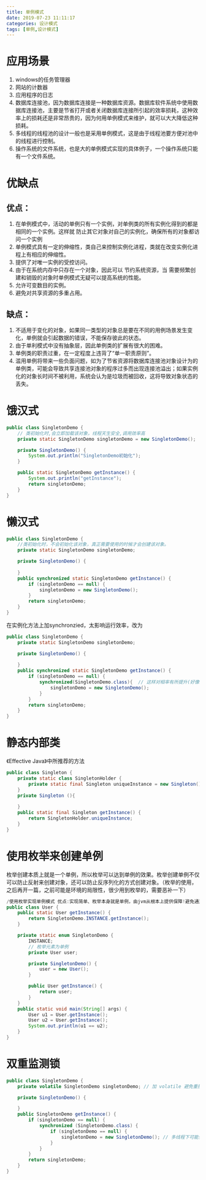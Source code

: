 ```yaml
---
title: 单例模式
date: 2019-07-23 11:11:17
categories: 设计模式
tags: [单例,设计模式]
---
```

# 应用场景

1. windows的任务管理器
2. 网站的计数器
3. 应用程序的日志
4. 数据库连接池，因为数据库连接是一种数据库资源。数据库软件系统中使用数据库连接池，主要是节省打开或者关闭数据库连接所引起的效率损耗，这种效率上的损耗还是非常昂贵的，因为何用单例模式来维护，就可以大大降低这种损耗。
5. 多线程的线程池的设计一般也是采用单例模式，这是由于线程池要方便对池中的线程进行控制。
6. 操作系统的文件系统，也是大的单例模式实现的具体例子，一个操作系统只能有一个文件系统。<!--more-->


# 优缺点

## 优点：

1. 在单例模式中，活动的单例只有一个实例，对单例类的所有实例化得到的都是相同的一个实例。这样就 防止其它对象对自己的实例化，确保所有的对象都访问一个实例 
2. 单例模式具有一定的伸缩性，类自己来控制实例化进程，类就在改变实例化进程上有相应的伸缩性。 
3. 提供了对唯一实例的受控访问。 
4. 由于在系统内存中只存在一个对象，因此可以 节约系统资源，当 需要频繁创建和销毁的对象时单例模式无疑可以提高系统的性能。 
5. 允许可变数目的实例。 
6. 避免对共享资源的多重占用。 

## 缺点： 

1. 不适用于变化的对象，如果同一类型的对象总是要在不同的用例场景发生变化，单例就会引起数据的错误，不能保存彼此的状态。 
2. 由于单利模式中没有抽象层，因此单例类的扩展有很大的困难。 
3. 单例类的职责过重，在一定程度上违背了“单一职责原则”。 
4. 滥用单例将带来一些负面问题，如为了节省资源将数据库连接池对象设计为的单例类，可能会导致共享连接池对象的程序过多而出现连接池溢出；如果实例化的对象长时间不被利用，系统会认为是垃圾而被回收，这将导致对象状态的丢失。

# 饿汉式

``` java
public class SingletonDemo {
	// 类初始化时,会立即加载该对象，线程天生安全,调用效率高
	private static SingletonDemo singletonDemo = new SingletonDemo();

	private SingletonDemo() {
		System.out.println("SingletonDemo初始化");
	}

	public static SingletonDemo getInstance() {
		System.out.println("getInstance");
		return singletonDemo;
	}
}


```

# 懒汉式

``` java
public class SingletonDemo {
	//类初始化时，不会初始化该对象，真正需要使用的时候才会创建该对象。
	private static SingletonDemo singletonDemo;

	private SingletonDemo() {
   
	}
	public synchronized static SingletonDemo getInstance() { 
		if (singletonDemo == null) {
			singletonDemo = new SingletonDemo();
		}
		return singletonDemo;
	}
}


```

在实例化方法上加synchronzied，太影响运行效率，改为

``` java
public class SingletonDemo {
	private static SingletonDemo singletonDemo;

	private SingletonDemo() {
   
	}
	public synchronized static SingletonDemo getInstance() { 
		if (singletonDemo == null) {
            synchronized(SingletonDemo.class){  // 这样对相率有所提升(好像有点问题，忘了在哪学的，存疑？)
                singletonDemo = new SingletonDemo();   
            }
		}
		return singletonDemo;
	}
}
```

# 静态内部类

《Effective Java》中所推荐的方法

``` java
public class Singleton {  
    private static class SingletonHolder {  
        private static final Singleton uniqueInstance = new Singleton();  
    }  
    private Singleton (){
        
    }  
    public static final Singleton getInstance() {  
        return SingletonHolder.uniqueInstance; 
    }  
}
```

# 使用枚举来创建单例

​		枚举创建本质上就是一个单例，所以枚举可以达到单例的效果。枚举创建单例不仅可以防止反射来创建对象，还可以防止反序列化的方式创建对象。（枚举的使用，之后再开一篇，之前可能是环境的局限性，很少用到枚举的，需要恶补一下）

``` java
/使用枚举实现单例模式 优点:实现简单、枚举本身就是单例，由jvm从根本上提供保障!避免通过反射和反序列化的漏洞 缺点没有延迟加载
public class User {
	public static User getInstance() {
		return SingletonDemo.INSTANCE.getInstance();
	}

	private static enum SingletonDemo {
		INSTANCE;
		// 枚举元素为单例
		private User user;

		private SingletonDemo() {
			user = new User();
		}

		public User getInstance() {
			return user;
		}
	}
	public static void main(String[] args) {
		User u1 = User.getInstance();
		User u2 = User.getInstance();
		System.out.println(u1 == u2);
	}
}


```

# 双重监测锁

``` java
public class SingletonDemo {
	private volatile SingletonDemo singletonDemo; // 加 volatile 避免重排序问题

	private SingletonDemo() {

	}
	public SingletonDemo getInstance() {
		if (singletonDemo == null) {
			synchronized (SingletonDemo.class) {
				if (singletonDemo == null) {
					singletonDemo = new SingletonDemo(); // 多线程下可能会出现重排序的问题
				}
			}
		}
		return singletonDemo;
	}
}

```



